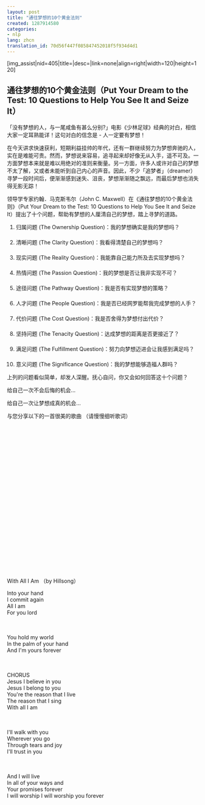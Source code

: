 ```yaml
---
layout: post
title: "通往梦想的10个黄金法则"
created: 1287914580
categories:
- nlp
lang: zhcn
translation_id: 70d56f447f085847452018f5f934d4d1
---
```

<!--break-->
[img_assist|nid=405|title=|desc=|link=none|align=right|width=120|height=120]<h2>通往梦想的10个黄金法则（Put Your Dream to the Test: 10 Questions to Help You See It and Seize It）</h2>

<p>「没有梦想的人，与一尾咸鱼有甚么分别?」电影《少林足球》经典的对白，相信大家一定耳熟能详！这句对白的信念是 - 人一定要有梦想！</p>

<p>在今天讲求快速获利，短期利益挂帅的年代，还有一群继续努力为梦想奔驰的人，实在是难能可贵。然而，梦想说来容易，追寻起来却好像无从入手，遥不可及。一方面梦想本来就是难以用绝对的准则来衡量。另一方面，许多人或许对自己的梦想不太了解，又或者未能听到自己内心的声音。因此，不少「追梦者」（dreamer）寻梦一段时间后，便渐渐感到迷失、沮丧，梦想渐渐随之飘远，而最后梦想也消失得无影无踪！</p>


<p>领导学专家约翰．马克斯韦尔（John C. Maxwell）在《通往梦想的10个黄金法则》（Put Your Dream to the Test: 10 Questions to Help You See It and Seize It）提出了十个问题，帮助有梦想的人厘清自己的梦想，踏上寻梦的道路。</p>

<ol>
<li> 归属问题 (The Ownership Question)：我的梦想确实是我的梦想吗？</li>
　　<li> 清晰问题 (The Clarity Question)：我看得清楚自己的梦想吗？</li>
　　<li> 现实问题 (The Reality Question)：我能靠自己能力所及去实现梦想吗？</li>
　　<li> 热情问题 (The Passion Question)：我的梦想是否让我非实现不可？</li>
　　<li> 途径问题 (The Pathway Question)：我是否有实现梦想的策略？</li>
　　<li> 人才问题 (The People Question)：我是否已经网罗能帮我完成梦想的人手？</li>
　　<li> 代价问题 (The Cost Question)：我是否舍得为梦想付出代价？</li>
　　<li> 坚持问题 (The Tenacity Question)：达成梦想的距离是否更接近了？</li>
　　<li> 满足问题 (The Fulfillment Question)：努力向梦想迈进会让我感到满足吗？</li>
　　<li> 意义问题 (The Significance Question)：我的梦想能够造福人群吗？</li>
</ol>



<p>上列的问题看似简单，却发人深醒。抚心自问，你又会如何回答这十个问题？</p>

<p>给自己一次不会后悔的机会…</p>

<p>给自己一次让梦想成真的机会…</p>

<p>与您分享以下的一首很美的歌曲 （请慢慢细听歌词）</p>

<object width="480" height="385"><param name="movie" value="http://www.youtube.com/v/FMrAafe7Mns?fs=1&amp;hl=zh_TW"></param><param name="allowFullScreen" value="true"></param><param name="allowscriptaccess" value="always"></param><embed src="http://www.youtube.com/v/FMrAafe7Mns?fs=1&amp;hl=zh_TW" type="application/x-shockwave-flash" allowscriptaccess="always" allowfullscreen="true" width="480" height="385"></embed></object>

<p>With All I Am （by Hillsong） </p>
Into your hand <br/>
I commit again<br/>
All I am<br/>
For you lord<br/><br/><br/>

You hold my world<br/>
In the palm of your hand<br/>
And I'm yours forever<br/><br/><br/>

CHORUS<br/>
Jesus I believe in you<br/>
Jesus I belong to you<br/>
You're the reason that I live <br/>
The reason that I sing <br/>
With all I am<br/><br/><br/>

I'll walk with you <br/>
Wherever you go<br/>
Through tears and joy<br/>
I'll trust in you<br/><br/><br/>

And I will live <br/>
In all of your ways and <br/>
Your promises forever<br/>
I will worship I will worship you forever<br/><br/><br/>
